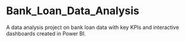 # Bank_Loan_Data_Analysis
A data analysis project on bank loan data with key KPIs and interactive dashboards created in Power BI.
